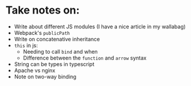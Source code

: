 # Take notes on:
* Write about different JS modules (I have a nice article in my wallabag)
* Webpack's `publicPath`
* Write on concatenative inheritance
* `this` in js:
  * Needing to call `bind` and when
  * Difference between the `function` and `arrow` syntax
* String can be types in typescript
* Apache vs nginx
* Note on two-way binding
